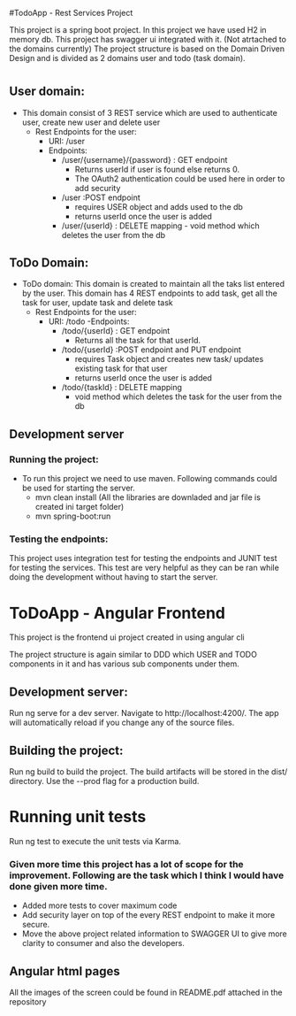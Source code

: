 #TodoApp - Rest Services Project

This project is a spring boot project. In this project we have used H2 in memory db.
This project has swagger ui integrated with it. (Not atrtached to the domains currently)
The project structure is based on the Domain Driven Design and is divided as 2 domains user and todo (task domain).

#
## User domain: 
- This domain consist of 3 REST service which are used to authenticate user, create new user and delete user
	- Rest Endpoints for the user:
		- URI: /user
		- Endpoints: 
			- /user/{username}/{password} : GET endpoint 
				- Returns userId if user is found else returns 0.
				- The OAuth2 authentication could be used here in order to add security 
			- /user :POST endpoint
				- requires USER object and adds used to the db
				- returns userId once the user is added
			- /user/{userId} : DELETE mapping
							- void method which deletes the user from the db

## ToDo Domain: 
- ToDo domain: This domain is created to maintain all the taks list entered by the user. This domain has 4 REST endpoints to add task, get all the task for user, update task and delete task
	- Rest Endpoints for the user:
		- URI: /todo
		-Endpoints: 
			- /todo/{userId} : GET endpoint 
				- Returns all the task for that userId.
			- /todo/{userId} :POST endpoint and PUT endpoint
				- requires Task object and creates new task/ updates existing task for that user
				- returns userId once the user is added
			- /todo/{taskId} : DELETE mapping
				- void method which deletes the task for the user from the db
							

## Development server

### Running the project:
- To run this project we need to use maven. Following commands could be used for starting the server.
	- mvn clean install  (All the libraries are downladed and jar file is created ini target folder)
	- mvn spring-boot:run
		
		

### Testing the endpoints:
This project uses integration test for testing the endpoints and JUNIT test for testing the services. 
This test are very helpful as they can be ran while doing the development without having to start the server.

# ToDoApp - Angular Frontend 

This project is the frontend ui project created in using angular cli 

The project structure is again similar to DDD which USER and TODO components in it and has various sub components under them.

## Development server:
Run ng serve for a dev server. Navigate to http://localhost:4200/. The app will automatically reload if you change any of the source files.

## Building the project:
Run ng build to build the project. The build artifacts will be stored in the dist/ directory. Use the --prod flag for a production build.

# Running unit tests
Run ng test to execute the unit tests via Karma.

### Given more time this project has a lot of scope for the improvement. Following are the task which I think I would have done given more time.
 - Added more tests to cover maximum code 
 - Add security layer on top of the every REST endpoint to make it more secure.
 - Move the above project related information to SWAGGER UI to give more clarity to consumer and also the developers.

## Angular html pages

All the images of the screen could be found in README.pdf attached in the repository

